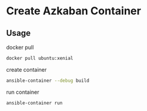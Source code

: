 # Create Azkaban Container

## Usage

docker pull

```bash
docker pull ubuntu:xenial
```

create container

```bash
ansible-container --debug build
```

run container

```bash
ansible-container run
```
